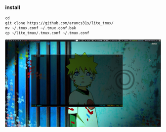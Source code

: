 ### install
```
cd
git clone https://github.com/aruncs31s/lite_tmux/ 
mv ~/.tmux.conf ~/.tmux.conf.bak
cp ~/lite_tmux/.tmux.conf ~/.tmux.conf
```


![alt text](https://github.com/aruncs31s/lite_tmux/blob/main/.img/Screenshot%20at%202022-02-16%2001-19-25.png)

